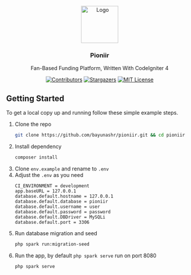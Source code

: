 <br />
<div align="center">
  <a href="https://github.com/bayunashr/pioniir">
    <img src="https://i.ibb.co/1KWfv9m/pioniir.png" alt="Logo" width="100" height="100">
  </a>

  <h3 align="center">Pioniir</h3>

  <p align="center">
    Fan-Based Funding Platform, Written With CodeIgniter 4
    <br />
  </p>
</div>

<div align="center">

[![Contributors][contributors-shield]][contributors-url]
[![Stargazers][stars-shield]][stars-url]
[![MIT License][license-shield]][license-url]

</div>

## Getting Started

To get a local copy up and running follow these simple example steps.

1. Clone the repo
   ```sh
   git clone https://github.com/bayunashr/pioniir.git && cd pioniir
   ```
2. Install dependency
   ```sh
   composer install
   ```
3. Clone `env.example` and rename to `.env`
4. Adjust the `.env` as you need
   ```env
   CI_ENVIRONMENT = development
   app.baseURL = 127.0.0.1
   database.default.hostname = 127.0.0.1
   database.default.database = pioniir
   database.default.username = user
   database.default.password = password
   database.default.DBDriver = MySQLi
   database.default.port = 3306
   ```
5. Run database migration and seed
   ```sh
   php spark run:migration-seed
   ```
6. Run the app, by default `php spark serve` run on port 8080
   ```sh
   php spark serve
   ```

[contributors-shield]: https://img.shields.io/github/contributors/bayunashr/pioniir.svg?style=for-the-badge
[contributors-url]: https://github.com/bayunashr/pioniir/graphs/contributors
[stars-shield]: https://img.shields.io/github/stars/bayunashr/pioniir.svg?style=for-the-badge
[stars-url]: https://github.com/bayunashr/pioniir/stargazers
[license-shield]: https://img.shields.io/github/license/bayunashr/pioniir.svg?style=for-the-badge
[license-url]: https://github.com/bayunashr/pioniir/blob/master/LICENSE.txt
